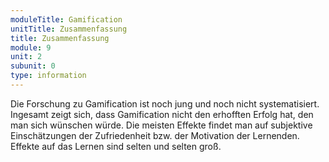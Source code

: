 ```yaml
---
moduleTitle: Gamification
unitTitle: Zusammenfassung
title: Zusammenfassung
module: 9
unit: 2
subunit: 0
type: information
---
```


Die Forschung zu Gamification ist noch jung und noch nicht systematisiert. Ingesamt zeigt sich, dass Gamification nicht den erhofften Erfolg hat, den man sich wünschen würde. Die meisten Effekte findet man auf subjektive Einschätzungen der Zufriedenheit bzw. der Motivation der Lernenden. Effekte auf das Lernen sind selten und selten groß. 